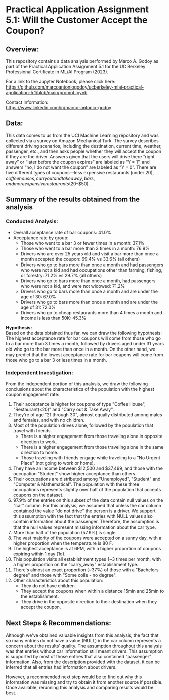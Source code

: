 # Practical Application Assignment 5.1: Will the Customer Accept the Coupon?

## Overview:
This repository contains a data analysis performed by Marco A. Godoy as part of the Practical Application Assignment 5.1 for the UC Berkeley Professional Certificate in ML/AI Program (2023).   

For a link to the Jupyter Notebook, please click here: <br/>
https://github.com/marcoantoniogodoy/ucberkeley-mlai-practical-application-5.1/blob/main/prompt.ipynb

Contact Information:<br/>
https://www.linkedin.com/in/marco-antonio-godoy

## Data:
This data comes to us from the UCI Machine Learning repository and was collected via a survey on Amazon Mechanical Turk. The survey describes different driving scenarios, including the destination, current time, weather, passenger, etc., and then asks people whether they will accept the coupon if they are the driver. Answers given that the users will drive there “right away” or “later before the coupon expires” are labeled as “Y = 1”, and answers “no, I do not want the coupon” are labeled as “Y = 0”. There are five different types of coupons—less expensive restaurants (under $20), coffee houses, carry out and take away, bars, and more expensive restaurants ($20–$50).

## Summary of the results obtained from the analysis

### Conducted Analysis:
- Overall acceptance rate of bar coupons: 41.0%
- Acceptance rate by group:
    - Those who went to a bar 3 or fewer times in a month: 37.1% 
    - Those who went to a bar more than 3 times in a month: 76.9%
    - Drivers who are over 25 years old and visit a bar more than once a month accepted the coupon: 69.4% vs 33.6% (all others)
    - Drivers who go to bars more than once a month and had passengers who were not a kid and had occupations other than farming, fishing, or forestry: 71.2% vs 29.7% (all others)
    - Drivers who go to bars more than once a month, had passengers who were not a kid, and were not widowed: 71.2%
    - Drivers who go to bars more than once a month and are under the age of 30: 67.0% 
    - Drivers who go to bars more than once a month and are under the age of 31: 72.0%
    - Drivers who go to cheap restaurants more than 4 times a month and income is less than 50K: 45.3% 


<b>Hypothesis:</b></br>
Based on the data obtained thus far, we can draw the following hypothesis:
The highest acceptance rate for bar coupons will come from those who go to a bar more than 3 times a month, followed by drivers aged under 31 years old who go to the bar more than once in a month. On the other hand, we may predict that the lowest acceptance rate for bar coupons will come from those who go to a bar 3 or less times in a month. 


### Independent Investigation:
From the independent portion of this analysis, we draw the following conclusions about the characteristics of the population with the highest coupon engagement rate:

1. Their acceptance is higher for coupons of type "Coffee House", "Restaurant(<20)" and "Carry out & Take Away". 
2. They're of age "21 through 30", almost equally distributed among males and females, and with no children.   
3. Most of the population drives alone, followed by the population that travel with friends.
    - There is a higher engagement from those traveling alone in opposite direction to work. 
    - There is a higher engagement from those traveling alone in the same direction to home. 
    - Those traveling with friends engage while traveling to a "No Urgent Place" (not going to work or home).
4. They have an income between $12,500 and $37,499, and those with the occupation "Student" show higher acceptance than others. 
5. Their occupations are distributed among "Unemployed", "Student" and "Computer & Mathematical". The population with these three occupations represents slightly over half of the population that accepts coupons on the dataset. 
6. 97.9% of the entries on this subset of the data contain null values on the "car" column. For this analysis, we assumed that unless the car column contained the value "do not drive" the person is a driver. We support this assumption with the fact that the entries with NULL values also contain information about the passenger. Therefore, the assumption is that the null values represent missing information about the car type.
7. More than half of the population (57.9%) is single.
8. The vast majority of the coupons were accepted on a sunny day, with a higher proportion when the temperature is 80 F. 
9. The highest acceptance is at 6PM, with a higher proportion of coupons expiring within 1 day (1d).  
10. This population visits all establishment types 1~3 times per month, with a higher proportion on the "carry_away" establishment type.   
11. There's almost an exact proportion (~37%) of those with a "Bachelors degree" and those with "Some colle - no degree".  
12. Other characteristics about this population: 
	- They do not have children.
	- They accept the coupons when within a distance 15min and 25min to the establishment.
	- They drive in the opposite direction to their destination when they accept the coupon.

## Next Steps & Recommendations:
Although we've obtained valuable insights from this analysis, the fact that so many entries do not have a value (NULL) in the car column represents a concern about the results' quality. The assumption throughout this analysis was that entries without car information still meant drivers. This assumption is supported by most of those entries that also contained "passenger" information. Also, from the description provided with the dataset, it can be inferred that all entries had information about drivers.

However, a recommended next step would be to find out why this information was missing and try to obtain it from another source if possible. Once available, rerunning this analysis and comparing results would be best.

